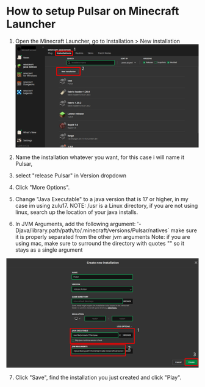 # How to setup Pulsar on Minecraft Launcher
1. Open the Minecraft Launcher, go to Installation > New installation
![1](https://github.com/Project-Pulsar/Pulsar-Public/blob/main/Images/1.png)

2. Name the installation whatever you want, for this case i will name it Pulsar,
3. select "release Pulsar" in Version dropdown
4. Click "More Options".
5. Change "Java Executable" to a java version that is 17 or higher, in my case im using zulu17.
NOTE: /usr is a Linux directory, if you are not using linux, search up the location of your java installs.
6. In JVM Arguments, add the following argument:
'-Djava/library.path/path/to/.minecraft/versions/Pulsar/natives`
make sure it is properly separated from the other jvm arguments
Note: if you are using mac, make sure to surround the directory with quotes "" so it stays as a single argument

![2](https://github.com/Project-Pulsar/Pulsar-Public/blob/main/Images/2.png)

7. Click "Save", find the installation you just created and click "Play".
